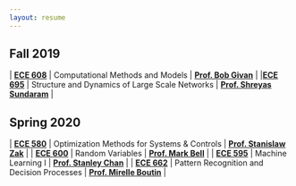 ```yaml
---
layout: resume
---
```

## Fall 2019

| [**ECE 608**](https://engineering.purdue.edu/ECE/Academics/Undergraduates/UGO/CourseInfo/courseInfo?courseid=149.0&show=true&type=grad) | Computational Methods and Models | [**Prof. Bob Givan**](https://engineering.purdue.edu/ECE/People/ptPeopleListing?group_id=2571&resource_id=3234) |
|[**ECE 695**](https://engineering.purdue.edu/ECE/Academics/Undergraduates/UGO/CourseInfo/courseInfo?courseid=643&show=true&type=grad) | Structure and Dynamics of Large Scale Networks | [**Prof. Shreyas Sundaram**](https://www.cerias.purdue.edu/site/people/faculty/view/1638) |

## Spring 2020

| [**ECE 580**](https://engineering.purdue.edu/ECE/Academics/Graduates/Undergraduates/UGO/CourseInfo/courseInfo?courseid=643&show=true&type=grad) | Optimization Methods for Systems & Controls | [**Prof. Stanislaw Zak**](https://engineering.purdue.edu/ECE/People/ptProfile?resource_id=3272) |
| [**ECE 600**](https://engineering.purdue.edu/ECE/Academics/Undergraduates/UGO/pdf/UGO/Policies/UGO/CourseInfo/courseInfo?courseid=145&show=true&type=grad) | Random Variables | [**Prof. Mark Bell**](https://engineering.purdue.edu/ECE/People/ptPeopleListing?group_id=2571&resource_id=3137) |
| [**ECE 595**](https://engineering.purdue.edu/ECE/Academics/Undergraduates/UGO/pdf/UGO/Policies/UGO/CourseInfo/courseInfo?courseid=739&show=true&type=undergrad) | Machine Learning I | [**Prof. Stanley Chan**](https://engineering.purdue.edu/ECE/People?resource_id=111901&group_id=2571) |
| [**ECE 662**](https://engineering.purdue.edu/ECE/Academics/Undergraduates/UGO/CourseInfo/courseInfo?courseid=190&show=true&type=grad) | Pattern Recognition and Decision Processes | [**Prof. Mirelle Boutin**](https://engineering.purdue.edu/ECE/People/ptPeopleListing?group_id=2571&resource_id=3165) |

